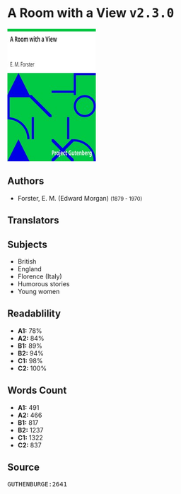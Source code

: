 # A Room with a View <kbd>v2.3.0</kbd>

![](./cover.medium.jpg "")

## Authors


 - Forster, E. M. (Edward Morgan) <small>(1879 - 1970)</small>

## Translators



## Subjects


 - British
 - England
 - Florence (Italy)
 - Humorous stories
 - Young women

## Readablility


 - **A1:** 78%
 - **A2:** 84%
 - **B1:** 89%
 - **B2:** 94%
 - **C1:** 98%
 - **C2:** 100%

## Words Count


 - **A1:** 491
 - **A2:** 466
 - **B1:** 817
 - **B2:** 1237
 - **C1:** 1322
 - **C2:** 837

## Source


<kbd>GUTHENBURGE:2641</kbd>
